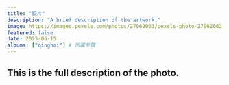 ```yaml
---
title: "胶片"
description: "A brief description of the artwork."
image: https://images.pexels.com/photos/27962063/pexels-photo-27962063.jpeg?auto=compress&cs=tinysrgb&w=1260&h=750&dpr=2
featured: false
date: 2023-06-15
albums: ["qinghai"] # 所属专辑
---
```


## This is the full description of the photo.
